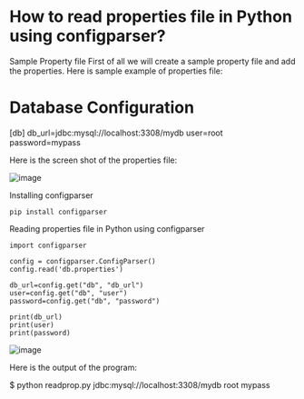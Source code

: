 # How to read properties file in Python using configparser?

Sample Property file
First of all we will create a sample property file and add the properties. Here is sample example of properties file:

# Database Configuration

[db]
db_url=jdbc:mysql://localhost:3308/mydb
user=root
password=mypass

Here is the screen  shot of the properties file:

![image](https://user-images.githubusercontent.com/18412583/194212428-075b794c-d443-46d4-b3eb-09812a254100.png)

Installing configparser
```
pip install configparser
```

Reading properties file in Python using configparser
```
import configparser

config = configparser.ConfigParser()
config.read('db.properties')

db_url=config.get("db", "db_url")
user=config.get("db", "user")
password=config.get("db", "password")

print(db_url)
print(user)
print(password)
```

![image](https://user-images.githubusercontent.com/18412583/194212594-86ef4f73-569c-49bf-9ee6-972d8a82b813.png)

Here is the output of the program:

$ python readprop.py 
jdbc:mysql://localhost:3308/mydb
root
mypass
